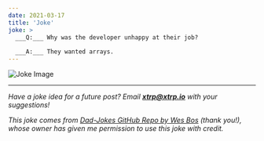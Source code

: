 ```yaml
---
date: 2021-03-17
title: 'Joke'
joke: >
  ___Q:___ Why was the developer unhappy at their job?
  
  ___A:___ They wanted arrays.
---
```


![Joke Image](https://private.xtrp.io/projects/DailyDeveloperJokes/public_image_server/images/5e125896e0846.png)

---
*Have a joke idea for a future post? Email **[xtrp@xtrp.io](mailto:xtrp@xtrp.io)** with your suggestions!*

*This joke comes from [Dad-Jokes GitHub Repo by Wes Bos](https://github.com/wesbos/dad-jokes) (thank you!), whose owner has given me permission to use this joke with credit.*

<!-- 
Joke text:
**Q:** Why was the developer unhappy at their job?

**A:** They wanted arrays.
 -->

